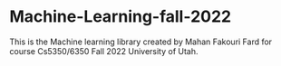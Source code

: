 # Machine-Learning-fall-2022
This is the Machine learning library created by Mahan Fakouri Fard for course Cs5350/6350 Fall 2022 University of Utah.
